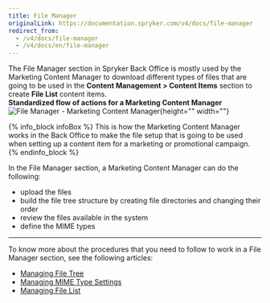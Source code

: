 ```yaml
---
title: File Manager
originalLink: https://documentation.spryker.com/v4/docs/file-manager
redirect_from:
  - /v4/docs/file-manager
  - /v4/docs/en/file-manager
---
```


The File Manager section in Spryker Back Office is mostly used by the Marketing Content Manager to download different types of files that are going to be used in the **Content Management > Content Items** section to create **File List** content items.
</br>**Standardized flow of actions for a Marketing Content Manager**
![File Manager - Marketing Content Manager](https://spryker.s3.eu-central-1.amazonaws.com/docs/User+Guides/Back+Office+User+Guides/File+Manager/file-manager-section.png){height="" width=""}

{% info_block infoBox %}
This is how the Marketing Content Manager works in the Back Office to make the file setup that is going to be used when setting up a content item for a marketing or promotional campaign.
{% endinfo_block %}

In the File Manager section, a Marketing Content Manager can do the following:

* upload the files
* build the file tree structure by creating file directories and changing their order
* review the files available in the system
* define the MIME types
***
To know more about the procedures that you need to follow to work in a File Manager section, see the following articles:
* [Managing File Tree](/docs/scos/dev/user-guides/202001.0/back-office-user-guide/file-manager/managing-file-t)
* [Managing MIME Type Settings](/docs/scos/dev/user-guides/202001.0/back-office-user-guide/file-manager/managing-mime-t)
* [Managing File List](/docs/scos/dev/user-guides/202001.0/back-office-user-guide/file-manager/managing-file-l)
